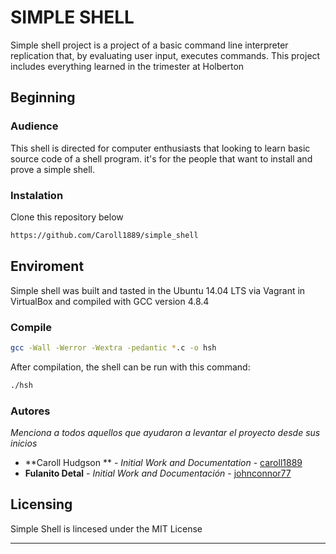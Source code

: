 # SIMPLE SHELL

Simple shell project is a project of a basic command line interpreter replication that, by evaluating user input, executes commands. This project includes everything learned in the trimester at Holberton 

## Beginning

### Audience
This shell is directed for computer enthusiasts that looking to learn basic source code of a shell program. it's for the people that want to install and prove a simple shell.
 
### Instalation
Clone this repository below
 
```bash
https://github.com/Caroll1889/simple_shell
```
## Enviroment 
Simple shell was built and tasted in the Ubuntu 14.04 LTS via Vagrant in VirtualBox and compiled with GCC version 4.8.4

### Compile

```bash
gcc -Wall -Werror -Wextra -pedantic *.c -o hsh
```
After compilation, the shell can be run with this command:

```bash
./hsh
```

### Autores 

_Menciona a todos aquellos que ayudaron a levantar el proyecto desde sus inicios_

* **Caroll Hudgson ** - *Initial Work and Documentation* - [caroll1889](https://github.com/Caroll1889)
* **Fulanito Detal** - *Initial Work and Documentación* - [johnconnor77](https://github.com/johnconnor77)
 

## Licensing

Simple Shell is lincesed under the MIT License

---

